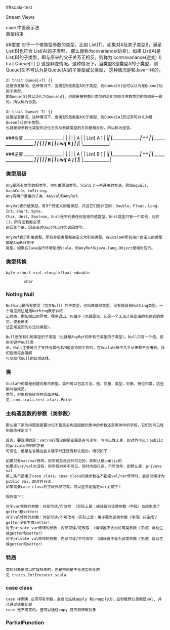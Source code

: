 ##scala-test

Stream 
Views 

case 中置表示法  
类型约束 

##型变
    对于一个带类型参数的类型，比如 List[T]，如果对A及其子类型B，满足 List[B]也符合 List[A]的子类型，
    那么就称为covariance(协变)，如果 List[A]是 List[B]的子类型，即与原来的父子关系正相反，则称为
    contravariance(逆变)
    1）trait Queue[T] {} 
    这是非变情况。这种情况下，当类型S是类型A的子类型，则Queue[S]不可认为是Queue[A]的子类型或父类型，
    这种情况是和Java一样的。 
    
    2）trait Queue[+T] {} 
    这是协变情况。这种情况下，当类型S是类型A的子类型，则Queue[S]也可以认为是Queue[A}的子类型，
    即Queue[S]可以泛化为Queue[A]。也就是被参数化类型的泛化方向与参数类型的方向是一致的，所以称为协变。 
    
    3）trait Queue[-T] {} 
    这是逆变情况。这种情况下，当类型S是类型A的子类型，则Queue[A]反过来可以认为是Queue[S}的子类型。
    也就是被参数化类型的泛化方向与参数类型的方向是相反的，所以称为逆变。 

###协变
     _____               _____________ 
    |     |             |             |
    |  A  |             |  List[ A ]  |
    |_____|             |_____________|
       ^                       ^ 
       |                       | 
     _____               _____________ 
    |     |             |             |
    |  B  |             |  List[ B ]  |
    |_____|             |_____________|  
    
###逆变
     _____               _____________ 
    |     |             |             |
    |  A  |             |  List[ B ]  |
    |_____|             |_____________|
       ^                       ^ 
       |                       | 
     _____               _____________ 
    |     |             |             |
    |  B  |             |  List[ A ]  |
    |_____|             |_____________|  
    
    
### 类型层级
    Any是所有类型的超类型，也叫做顶部类型。它定义了一些通用的方法，例如equals，hashCode，toString。
    Any有两个直接的子类：AnyVal和AnyRef。
    
    AnyVal表示值类型。有9个预定义的值类型，并且它们是非空的：Double，Float，Long，Int，Short，Byte，
    Char，Unit，Boolean。Unit是不代表任何信息的值类型。Unit类型只有一个实例，记作()。所有函数都必须
    返回某个值，因此有时Unit可以作为返回类型。
    
    AnyRef表示引用类型。所有非值类型都被定义为引用类型。在Scala中所有用户自定义的类型都是AnyRef的子
    类型。如果在Java运行环境使用Scala，则AnyRef与java.lang.Object是相对应的。
### 类型转换
    byte->short->int->long->float->double
            ↑
            char
            
### Noting Null
    Nothing是所有类型（包含Null）的子类型，也叫做底部类型。没有值具有Nothing类型。一个常见用法是用Nothing表示非终
    止状态，例如抛出的异常，程序退出，死循环（也就是说，它是一个无法计算出值的表达式的类型，或者是无
    法正常返回的方法的类型）。
    
    Null是所有引用类型的子类型（也就是AnyRef的所有子类型的子类型）。Null只有一个值，使用关键字null表
    示。Null主要是为了支持与其他JVM语言协同工作的，在Scala代码中几乎从来都不会用到。我们后面将会讲解
    可以取代null的其他选择。

### 类
    Scala中的类是创建对象的原型。类中可以包含方法，值，变量，类型，对象，特征和类，这些都叫做成员。
    类型，对象和特征将在后面讲解。
    见：com.scala.test.clazz.Point
    
### 主构造函数的参数（类参数）
    那么接下来的问题就是要讨论不管是主构造函数列表中的参数还是类体中的字段，它们的可见性到底怎样定义？
    
    首先，要说明的是：var/val限定的是变量是否可读写，与可见性无关，即对外可见；public和private声明的才是
    可见性，但是在省略这些关键字时还是有默认值的，情况如下：
    
    如果只有var/val修饰，则字段总是对外可见的，即默认是public的
    如果连var/val也没有，则字段对外不可见，同时内部只读，不可改写，即默认是：private val
    第二条不适用于case class，case class的类参数在不指定val/var修饰时，会自动编译为public val，即对外只读，
    如果需要case class的字段外部可写，可以显式地指定var关键字！
    
    规则如下：
    
    对于var修饰的参数：外部可读/可改写 （实际上是：编译器为该类参数（字段）自动生成了getter和setter）
    对于val修饰的参数：外部可读/不可改写（实际上是：编译器为该类参数（字段）只生成了getter没有生成setter）
    对于private var修饰的参数：内部可读/可改写 （编译器不会为私有类参数（字段）自动生成getter和setter）
    对于private val修饰的参数：内部可读/不可改写 （编译器不会为该类参数（字段）自动生成getter和setter）
### 特质
    类和对象是可以扩展特质的，但是特质是不无法实例化的
    见 traits.IntIterator.scala
    
### case class
    case 样例类 必须带有参数，会自动生成apply 和unapply方，且参数默认是都是val, 并且通过值做比较
    case 是不可变的，但可以通过copy 拷贝和修改对象
    
###   PartialFunction
  